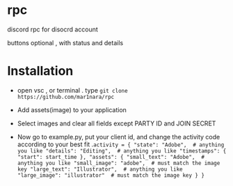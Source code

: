 # rpc

discord rpc for disocrd account

buttons optional , with status and details




# Installation

- open vsc , or terminal
    . type ```git clone https://github.com/mar1nara/rpc```

- Add assets(image) to your application

- Select images and clear all fields except PARTY ID and JOIN SECRET

- Now go to example.py, put your client id, and change the activity code according to your best fit
    .`activity = {
            "state": "Adobe",  # anything you like
            "details": "Editing",  # anything you like
            "timestamps": {
                "start": start_time
            },
            "assets": {
                "small_text": "Adobe",  # anything you like
                "small_image": "adobe",  # must match the image key
                "large_text": "Illustrator",  # anything you like
                "large_image": "illustrator"  # must match the image key
            }
        }`
